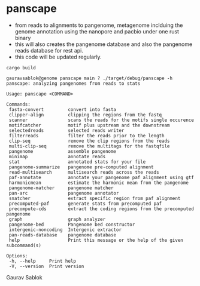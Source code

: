 # panscape
 - from reads to alignments to pangenome, metagenome inclduing the genome annotation using the nanopore and pacbio under one rust binary
 - this will also creates the pangenome database and also the pangenome reads database for rest api. 
 - this code will be updated regularly. 

 ```
 cargo build
 ```

 ```
 gauravsablok@genome panscape main ? ./target/debug/panscape -h
 panscape: analyzing pangenomes from reads to stats

 Usage: panscape <COMMAND>

 Commands:
  fasta-convert         convert into fasta
  clipper-align         clipping the regions from the fastq
  scanner               scans the reads for the motifs single occurence
  motifcatcher          motif plus upstream and the downstream
  selectedreads         selected reads writer
  filterreads           filter the reads prior to the length
  clip-seq              remove the clip regions from the reads
  multi-clip-seq        remove the multitags for the fastqfile
  pangenome             assemble pangenome
  minimap               annotate reads
  stat                  annotated stats for your file
  pangenome-summarize   pangenome pre-computed alignment
  read-multisearch      multisearch reads across the reads
  paf-annotate          annotate your pangenome paf alignment using gtf
  harmonicmean          estimate the harmonic mean from the pangenome
  pangenome-matcher     pangenome matcher
  pan-arc               pangenome annotator
  snatcher              extract specific region from paf alignment
  precomputed-paf       generate stats from precomputed paf
  precompute-cds        extract the coding regions from the precomputed pangenome
  graph                 graph analyzer
  pangenome-bed         Pangenome bed constructor
  intergenic-noncoding  Intergenic extractor
  pan-reads-database    pangenome database
  help                  Print this message or the help of the given subcommand(s)

 Options:
  -h, --help     Print help
  -V, --version  Print version

 ```
 Gaurav Sablok
